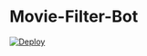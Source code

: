 # Movie-Filter-Bot

<a href="https://heroku.com/deploy?template=https://github.com/SharkMirror/Filter.git">
  <img src="https://www.herokucdn.com/deploy/button.svg" alt="Deploy">
